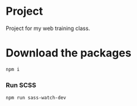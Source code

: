# Project
Project for my web training class.


# Download the packages
```bash
npm i
```




### Run SCSS
```bash
npm run sass-watch-dev
```